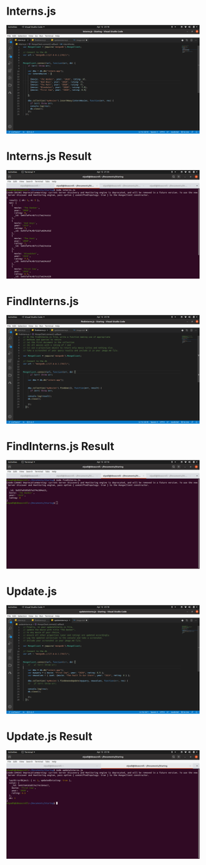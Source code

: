 # Interns.js

<img src="images/interns.png">

# Interns.js Result

<img src="images/interns-result.png">

# FindInterns.js

<img src="images/findInterns.png">

# FindInterns.js Result

<img src="images/findInterns-result.png">

# Update.js

<img src="images/updateInterns.png">

# Update.js Result

<img src="images/updateInterns-result.png">